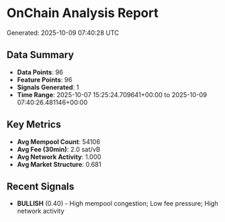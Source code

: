# OnChain Analysis Report
Generated: 2025-10-09 07:40:28 UTC

## Data Summary
- **Data Points**: 96
- **Feature Points**: 96
- **Signals Generated**: 1
- **Time Range**: 2025-10-07 15:25:24.709641+00:00 to 2025-10-09 07:40:26.481146+00:00

## Key Metrics
- **Avg Mempool Count**: 54106
- **Avg Fee (30min)**: 2.0 sat/vB
- **Avg Network Activity**: 1.000
- **Avg Market Structure**: 0.681

## Recent Signals
- **BULLISH** (0.40) - High mempool congestion; Low fee pressure; High network activity
